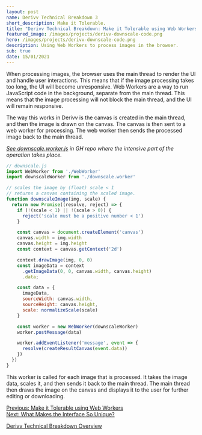 ```yaml
---
layout: post
name: Derivv Technical Breakdown 3
short_description: Make it Tolerable.
title: "Derivv Technical Breakdown: Make it Tolerable using Web Workers"
featured_image: /images/projects/derivv-downscale-code.png
hero: /images/projects/derivv-downscale-code.png
description: Using Web Workers to process images in the browser.
sub: true
date: 15/01/2021
---
```


When processing images, the browser uses the main thread to render the UI and handle user interactions. This means that if the image processing takes too long, the UI will become unresponsive. Web Workers are a way to run JavaScript code in the background, separate from the main thread. This means that the image processing will not block the main thread, and the UI will remain responsive.

The way this works in Derivv is the canvas is created in the main thread, and then the image is drawn on the canvas. The canvas is then sent to a web worker for processing. The web worker then sends the processed image back to the main thread.

_[See downscale.worker.js](https://github.com/levivoelz/derivv/blob/master/_src/_frontend/lib/downscale.worker.js) in GH repo where the intensive part of the operation takes place._

```javascript
// downscale.js
import WebWorker from './WebWorker'
import downscaleWorker from './downscale.worker'

// scales the image by (float) scale < 1
// returns a canvas containing the scaled image.
function downscaleImage(img, scale) {
  return new Promise((resolve, reject) => {
    if (!(scale < 1) || !(scale > 0)) {
      reject('scale must be a positive number < 1')
    }

    const canvas = document.createElement('canvas')
    canvas.width = img.width
    canvas.height = img.height
    const context = canvas.getContext('2d')

    context.drawImage(img, 0, 0)
    const imageData = context
      .getImageData(0, 0, canvas.width, canvas.height)
      .data;

    const data = {
      imageData,
      sourceWidth: canvas.width,
      sourceHeight: canvas.height,
      scale: normalizeScale(scale)
    }

    const worker = new WebWorker(downscaleWorker)
    worker.postMessage(data)

    worker.addEventListener('message', event => {
      resolve(createResultCanvas(event.data))
    })
  })
}
```

This worker is called for each image that is processed. It takes the image data, scales it, and then sends it back to the main thread. The main thread then draws the image on the canvas and displays it to the user for further editing or downloading.

[Previous: Make it Tolerable using Web Workers](/projects/derivv-technical-breakdown-3-make-it-tolerable)<br />
[Next: What Makes the Interface So Unique?](/projects/derivv-technical-breakdown-4-unique-interface)

[Derivv Technical Breakdown Overview](/projects/derivv-technical-breakdown)